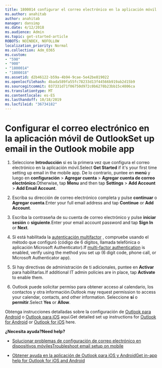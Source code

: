 ```yaml
---
title: 1800014 configurar el correo electrónico en la aplicación móvil de Outlook
ms.author: anahitab
author: anahitab
manager: dansimp
ms.date: 4/12/2018
ms.audience: Admin
ms.topic: get-started-article
ROBOTS: NOINDEX, NOFOLLOW
localization_priority: Normal
ms.collection: Adm_O365
ms.custom:
- "598"
- "900"
- "1800014"
- "1800018"
ms.assetid: d2b46122-b59a-4b94-9cae-5e42be819022
ms.openlocfilehash: 4bada589fa55fc78233d13f44566b919ab2d15b9
ms.sourcegitcommit: 037331d71f06750d972c0b6278b23bb15c4806ca
ms.translationtype: MT
ms.contentlocale: es-ES
ms.lasthandoff: 10/18/2019
ms.locfileid: "36734182"
---
```

# <a name="set-up-email-in-the-outlook-mobile-app"></a><span data-ttu-id="aadad-102">Configurar el correo electrónico en la aplicación móvil de Outlook</span><span class="sxs-lookup"><span data-stu-id="aadad-102">Set up email in the Outlook mobile app</span></span>

1. <span data-ttu-id="aadad-103">Seleccione **Introducción** si es la primera vez que configura el correo electrónico en la aplicación móvil.</span><span class="sxs-lookup"><span data-stu-id="aadad-103">Select **Get Started** if it's your first time setting up email in the mobile app.</span></span> <span data-ttu-id="aadad-104">De lo contrario, puntee en **menú** y luego en **configuración** \> **Agregar cuenta** \> **Agregar cuenta de correo electrónico**.</span><span class="sxs-lookup"><span data-stu-id="aadad-104">Otherwise, tap **Menu** and then tap **Settings** \> **Add Account** \> **Add Email Account**.</span></span>

2. <span data-ttu-id="aadad-105">Escriba su dirección de correo electrónico completa y pulse **continuar** o **Agregar cuenta**.</span><span class="sxs-lookup"><span data-stu-id="aadad-105">Enter your full email address and tap **Continue** or **Add Account**.</span></span>

3. <span data-ttu-id="aadad-106">Escriba la contraseña de su cuenta de correo electrónico y pulse **iniciar sesión** o **siguiente**.</span><span class="sxs-lookup"><span data-stu-id="aadad-106">Enter your email account password and tap **Sign In** or **Next**.</span></span>

4. <span data-ttu-id="aadad-107">Si está habilitada la [autenticación multifactor](https://docs.microsoft.com/office365/admin/security-and-compliance/set-up-multi-factor-authentication) , compruebe usando el método que configuró (código de 6 dígitos, llamada telefónica o aplicación Microsoft Authenticator).</span><span class="sxs-lookup"><span data-stu-id="aadad-107">If [multi-factor authentication](https://docs.microsoft.com/office365/admin/security-and-compliance/set-up-multi-factor-authentication) is enabled, verify using the method you set up (6 digit code, phone call, or Microsoft Authenticator app).</span></span>

5. <span data-ttu-id="aadad-108">Si hay directivas de administración de ti adicionales, puntee en **Activar** para habilitarlas.</span><span class="sxs-lookup"><span data-stu-id="aadad-108">If additional IT admin policies are in place, tap **Activate** to enable them.</span></span>

6. <span data-ttu-id="aadad-109">Outlook puede solicitar permiso para obtener acceso al calendario, los contactos y otra información.</span><span class="sxs-lookup"><span data-stu-id="aadad-109">Outlook may request permission to access your calendar, contacts, and other information.</span></span> <span data-ttu-id="aadad-110">Seleccione **sí** o **permitir**.</span><span class="sxs-lookup"><span data-stu-id="aadad-110">Select **Yes** or **Allow**.</span></span>

<span data-ttu-id="aadad-111">Obtenga instrucciones detalladas sobre la configuración de [Outlook para Android](https://support.office.com/article/886db551-8dfa-4fd5-b835-f8e532091872.aspx) o [Outlook para iOS](https://support.office.com/article/b2de2161-cc1d-49ef-9ef9-81acd1c8e234.aspx) aquí.</span><span class="sxs-lookup"><span data-stu-id="aadad-111">Get detailed set up instructions for [Outlook for Android](https://support.office.com/article/886db551-8dfa-4fd5-b835-f8e532091872.aspx) or [Outlook for iOS](https://support.office.com/article/b2de2161-cc1d-49ef-9ef9-81acd1c8e234.aspx) here.</span></span>
  
 <span data-ttu-id="aadad-112">**¿Necesita ayuda?**</span><span class="sxs-lookup"><span data-stu-id="aadad-112">**Need help?**</span></span>
  
- [<span data-ttu-id="aadad-113">Solucionar problemas de configuración de correo electrónico en dispositivos móviles</span><span class="sxs-lookup"><span data-stu-id="aadad-113">Troubleshoot email setup on mobile</span></span>](https://support.office.com/article/a264ef01-9c88-48fb-9285-7017e4f31f02.aspx)

- [<span data-ttu-id="aadad-114">Obtener ayuda en la aplicación de Outlook para iOS y Android</span><span class="sxs-lookup"><span data-stu-id="aadad-114">Get in-app help for Outlook for iOS and Android</span></span>](https://support.office.com/article/218a22d1-9fa5-4889-b689-de1c63493243.aspx#ID0EAABAAA=Contact_Support)
